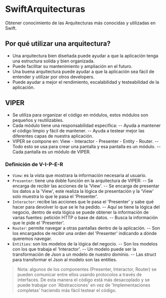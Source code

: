 # SwiftArquitecturas
Obtener conocimiento de las Arquitecturas más conocidas y utilizadas en Swift.

## Por qué utilizar una arquitectura?
- Una arquitectura bien diseñada puede ayudar a que la aplicación tenga una estructura solida y bien organizada.
- Puede facilitar su mantenimiento y ampliación en el futuro.
- Una buena arquitectura puede ayudar a que la aplicación sea fácil de entender y utilizar por otros developers.
- Puede ayudar a mejor el rendimiento, escalabilidad y testeabilidad de la aplicación.

## VIPER
- Se utiliza para organizar el código en módulos, estos módulos son pequeños y reutilizables.
- Cada módulo tiene una responsabilidad especifica:
-- Ayuda a mantener el código limpio y fácil de mantener.
-- Ayuda a testear mejor las diferentes capas de nuestra aplicación.
- VIPER se compone en: View - Interactor - Presenter - Entity - Router.
-- Todo esto se usa para crear una pantalla y esa pantalla es un módulo.
-- Cada pantalla es un módulo de VIPER.

### Definición de V-I-P-E-R
- `View`: es la vista que mostrara la información necesaria al usuario.
- `Presenter`: tiene una doble función en la arquitectura de VIPER:
-- Se encarga de recibir las acciones de la 'View'.
-- Se encarga de presentar los datos a la 'View', este realiza la lógica de presentación y la 'View' solo muestra lo que le pasa el 'Presenter'.
- `Interactor`: recibe las acciones que le pasa el 'Presenter' y sabe qué hacer para devolver lo que se le ha pedido.
-- Aquí se tiene la lógica del negocio, dentro de esta lógica se puede obtener la información de varias fuentes: petición HTTP o base de datos.
-- Busca la información que le pide el 'Presenter'.
- `Router`: permite navegar a otras pantallas dentro de la aplicación.
-- Son los encargados de recibir una orden del 'Presenter' indicando a dónde queremos navegar.
- `Entities`: son los modelos de la lógica del negocio.
-- Son los modelos con los que trabaja el 'Interactor'.
-- Un modelo puede ser la transformación de Json a un modelo de nuestro dominio.
-- Las struct para transformar el Json al modelo son las entities.

> Nota: algunos de los componentes (Presenter, Interactor, Router) se pueden comunicar entre ellos usando protocolos a través de interfaces. 
De esta manera el código está más desacoplado y se puede trabajar con 'Abstracciones' en vez de 'Implementaciones completas' haciendo más fácil testear el código.
